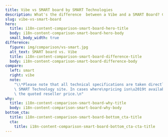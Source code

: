 ```yaml
---
title: Vibe vs SMART board by SMART Technologies
description: What's the difference  between a Vibe and a SMART Board? Check out our comparison guide.
slug: vibe-vs-smart-board
hero:
  title: i18n-content-comparison-smart-board-hero-title
  body: i18n-content-comparison-smart-board-hero-body
  small_body_width: true
difference:
  figure: img/comparison/vs-smart.jpg
  alt_text: SMART board vs. Vibe
  title: i18n-content-comparison-smart-board-difference-title
  body: i18n-content-comparison-smart-board-difference-body
compare:
  left: smart
  right: vibe
  note:
    "\\*Please note that all technical specifications are taken directly from\
    \ SMART Technology site. In cases where\npricing isn\u2019t available, we include\
    \ the quoted reseller price.\n"
why:
  title: i18n-content-comparison-smart-board-why-title
  body: i18n-content-comparison-smart-board-why-body
bottom_cta:
  title: i18n-content-comparison-smart-board-bottom_cta-title
  cta:
    title: i18n-content-comparison-smart-board-bottom_cta-cta-title
---
```

